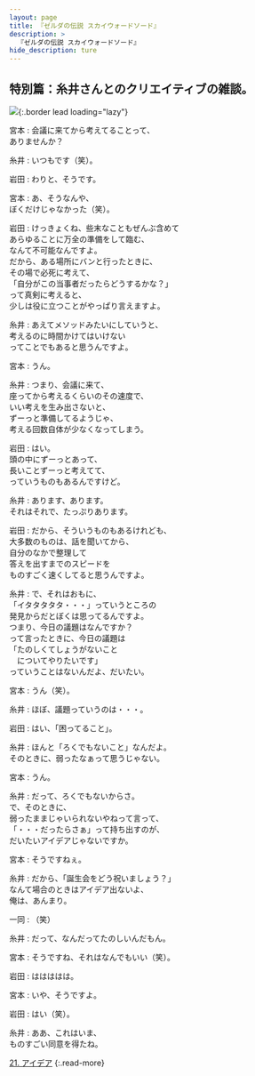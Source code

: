 ```yaml
---
layout: page
title: 『ゼルダの伝説 スカイウォードソード』
description: >
  『ゼルダの伝説 スカイウォードソード』
hide_description: ture
---
```


## 特別篇：糸井さんとのクリエイティブの雑談。

![](/interviews/jp/wii/souj/sp/img/mainvisual20.jpg){:.border lead loading="lazy"}

宮本
: 会議に来てから考えてることって、<br>ありませんか？

糸井
: いつもです（笑）。

岩田
: わりと、そうです。

宮本
: あ、そうなんや、<br>ぼくだけじゃなかった（笑）。

岩田
: けっきょくね、些末なこともぜんぶ含めて<br>あらゆることに万全の準備をして臨む、<br>なんて不可能なんですよ。<br>だから、ある場所にバンと行ったときに、<br>その場で必死に考えて、<br>「自分がこの当事者だったらどうするかな？」<br>って真剣に考えると、<br>少しは役に立つことがやっぱり言えますよ。

糸井
: あえてメソッドみたいにしていうと、<br>考えるのに時間かけてはいけない<br>ってことでもあると思うんですよ。

宮本
: うん。

糸井
: つまり、会議に来て、<br>座ってから考えるくらいのその速度で、<br>いい考えを生み出さないと、<br>ずーっと準備してるようじゃ、<br>考える回数自体が少なくなってしまう。

岩田
: はい。<br>頭の中にずーっとあって、<br>長いことずーっと考えてて、<br>っていうものもあるんですけど。

糸井
: あります、あります。<br>それはそれで、たっぷりあります。

岩田
: だから、そういうものもあるけれども、<br>大多数のものは、話を聞いてから、<br>自分のなかで整理して<br>答えを出すまでのスピードを<br>ものすごく速くしてると思うんですよ。

糸井
: で、それはおもに、<br>「イタタタタタ・・・」っていうところの<br>発見からだとぼくは思ってるんですよ。<br>つまり、今日の議題はなんですか？<br>って言ったときに、今日の議題は<br>「たのしくてしょうがないこと<br>　についてやりたいです」<br>っていうことはないんだよ、だいたい。

宮本
: うん（笑）。

糸井
: ほぼ、議題っていうのは・・・。

岩田
: はい、「困ってること」。

糸井
: ほんと「ろくでもないこと」なんだよ。<br>そのときに、弱ったなぁって思うじゃない。

宮本
: うん。

糸井
: だって、ろくでもないからさ。<br>で、そのときに、<br>弱ったままじゃいられないやねって言って、<br>「・・・だったらさぁ」って持ち出すのが、<br>だいたいアイデアじゃないですか。

宮本
: そうですねぇ。

糸井
: だから、「誕生会をどう祝いましょう？」<br>なんて場合のときはアイデア出ないよ、<br>俺は、あんまり。

一同
: （笑）

糸井
: だって、なんだってたのしいんだもん。

宮本
: そうですね、それはなんでもいい（笑）。

岩田
: ははははは。

宮本
: いや、そうですよ。

岩田
: はい（笑）。

糸井
: ああ、これはいま、<br>ものすごい同意を得たね。

[21. アイデア](21.md)
{:.read-more}

